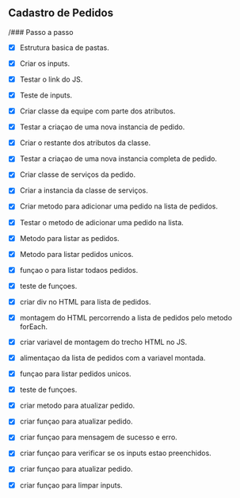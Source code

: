 ## Cadastro de Pedidos

/### Passo a passo

- [x] Estrutura basica de pastas.

- [x] Criar os inputs.

- [x] Testar o link do JS.



- [x] Teste de inputs.



- [x] Criar classe da equipe com parte dos atributos.

- [x] Testar a criaçao de uma nova instancia de pedido.

- [x] Criar o restante dos atributos da classe.

- [x] Testar a criaçao de uma nova instancia completa de pedido.



- [x] Criar classe de serviços da pedido.

- [x] Criar a instancia da classe de serviços.

- [x] Criar metodo para adicionar uma pedido na lista de pedidos.

- [x] Testar o metodo de adicionar uma pedido na lista.



- [x] Metodo para listar as pedidos.

- [x] Metodo para listar pedidos unicos.

- [x] funçao o para listar todaos pedidos.

- [x] teste de funçoes.

- [x] criar div no HTML para lista de pedidos.

- [x] montagem do HTML percorrendo a lista de pedidos pelo metodo forEach.

- [x] criar variavel de montagem do trecho HTML no JS.

- [x] alimentaçao da lista de pedidos com a variavel montada.

- [x] funçao para listar pedidos unicos.

- [x] teste de funçoes.

- [x] criar metodo para atualizar pedido.

- [x] criar funçao para atualizar pedido.

- [x] criar funçao para mensagem de sucesso e erro.

- [x] criar funçao para verificar se os inputs estao preenchidos.

- [x] criar funçao para atualizar pedido.

- [x] criar funçao para limpar inputs.














